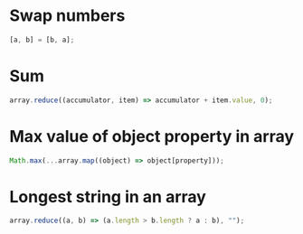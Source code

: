 # Swap numbers

```js
[a, b] = [b, a];
```

# Sum

```js
array.reduce((accumulator, item) => accumulator + item.value, 0);
```

# Max value of object property in array

```js
Math.max(...array.map((object) => object[property]));
```

# Longest string in an array

```js
array.reduce((a, b) => (a.length > b.length ? a : b), "");
```
